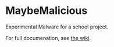 # MaybeMalicious
Experimental Malware for a school project.

For full documenation, see [the wiki](https://github.com/keeperazra/MaybeMalicious/wiki).
